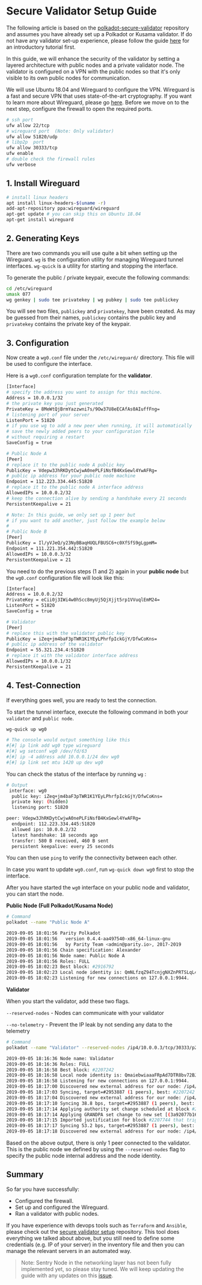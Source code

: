 # Secure Validator Setup Guide


The following article is based on the [polkadot-secure-validator](https://github.com/w3f/polkadot-secure-validator) repository and assumes you have already set up a Polkadot or Kusama validator. If do not have any validator set-up experience, please follow the guide [here](https://guide.kusama.network/en/latest/try/validate/) for an introductory tutorial first.

In this guide, we will enhance the security of the validator by setting a layered architecture with public nodes and a private validator node. The validator is configured on a VPN with the public nodes so that it's only visible to its own public nodes for communication.

We will use Ubuntu 18.04 and Wireguard to configure the VPN. Wireguard is a fast and secure VPN that uses state-of-the-art cryptography. If you want to learn more about Wireguard, please go [here](https://www.wireguard.com/). Before we move on to the next step, configure the firewall to open the required ports.

```bash
# ssh port
ufw allow 22/tcp
# wireguard port  (Note: Only validator)
ufw allow 51820/udp
# libp2p  port
ufw allow 30333/tcp
ufw enable
# double check the firewall rules
ufw verbose
```

## 1. Install Wireguard

```bash
# install linux headers
apt install linux-headers-$(uname -r)
add-apt-repository ppa:wireguard/wireguard
apt-get update # you can skip this on Ubuntu 18.04
apt-get install wireguard
```

## 2. Generating Keys

There are two commands you will use quite a bit when setting up the Wireguard. `wg` is the configuration utility for managing Wireguard tunnel interfaces. `wg-quick` is a utility  for starting and stopping the interface.

To generate the public / private keypair, execute the following commands:

```bash
cd /etc/wireguard
umask 077
wg genkey | sudo tee privatekey | wg pubkey | sudo tee publickey
```

You will see two files, `publickey` and `privatekey`, have been created.  As may be guessed from their names, `publickey` contains the public key and `privatekey` contains the private key of the keypair.

## 3. Configuration

Now create a `wg0.conf` file under the `/etc/wireguard/` directory.  This file will be used to configure the interface.

Here is a `wg0.conf` configuration template for the **validator**. 

```bash
[Interface]
# specify the address you want to assign for this machine.
Address = 10.0.0.1/32
# the private key you just generated
PrivateKey = 8MeWtQjBrmYazzwni7s/9Ow37U8eECAfAs0AIuffFng=
# listening port of your server
ListenPort = 51820
# if you use wg to add a new peer when running, it will automatically 
# save the newly added peers to your configuration file
# without requiring a restart
SaveConfig = true

# Public Node A   
[Peer]
# replace it to the public node A public key
PublicKey = Vdepw3JhRKDytCwjwA0nePLFiNsfB4KxGewl4YwAFRg=
# public ip address for your public node machine
Endpoint = 112.223.334.445:51820
# replace it to the public node A interface address
AllowedIPs = 10.0.0.2/32
# keep the connection alive by sending a handshake every 21 seconds
PersistentKeepalive = 21

# Note: In this guide, we only set up 1 peer but
# if you want to add another, just follow the example below
# 
# Public Node B  
[Peer]
PublicKey = Il/yVJeQ/y23NyBBaqHUQLFBUSC6+c0XfSfS9gLgpmM=
Endpoint = 111.221.354.442:51820
AllowedIPs = 10.0.0.3/32
PersistentKeepalive = 21
```

You need to do the previous steps (1 and 2) again in your **public node** but the `wg0.conf` configuration file will look like this:

```bash
[Interface]
Address = 10.0.0.2/32
PrivateKey = eCii0j3IWi4w0hScc8myUj5QjXjjt5rp1VVuqlEmM24=
ListenPort = 51820
SaveConfig = true

# Validator
[Peer]
# replace this with the validator public key
PublicKey = iZeq+jm4baF3pTWR1K1YEyLPhrfpIckGjY/DfwCoKns=
# public ip address of the validator
Endpoint = 55.321.234.4:51820
# replace it with the validator interface address
AllowedIPs = 10.0.0.1/32
PersistentKeepalive = 21
```
## 4. Test-Connection

If everything goes well, you are ready to test the connection.

To start the tunnel interface, execute the following command in both your `validator` and `public node`.

```bash
wg-quick up wg0

# The console would output something like this
#[#] ip link add wg0 type wireguard
#[#] wg setconf wg0 /dev/fd/63
#[#] ip -4 address add 10.0.0.1/24 dev wg0
#[#] ip link set mtu 1420 up dev wg0
```

You can check the status of the interface by running `wg` :

```bash
# Output
 interface: wg0
  public key: iZeq+jm4baF3pTWR1K1YEyLPhrfpIckGjY/DfwCoKns=
  private key: (hidden)
  listening port: 51820

peer: Vdepw3JhRKDytCwjwA0nePLFiNsfB4KxGewl4YwAFRg=
  endpoint: 112.223.334.445:51820
  allowed ips: 10.0.0.2/32
  latest handshake: 18 seconds ago
  transfer: 580 B received, 460 B sent
  persistent keepalive: every 25 seconds
```

You can then use `ping` to verify the connectivity between each other. 

In case you want to update `wg0.conf`, run `wg-quick down wg0` first to stop the interface.

After you have started the `wg0` interface on your public node and validator, you can start the node.

**Public Node (Full Polkadot/Kusama Node)**

```bash
# Command
polkadot --name "Public Node A"
```

```bash
2019-09-05 18:01:56 Parity Polkadot
2019-09-05 18:01:56   version 0.4.4-aa497540-x86_64-linux-gnu
2019-09-05 18:01:56   by Parity Team <admin@parity.io>, 2017-2019
2019-09-05 18:01:56 Chain specification: Alexander
2019-09-05 18:01:56 Node name: Public Node A
2019-09-05 18:01:56 Roles: FULL
2019-09-05 18:02:23 Best block: #2916792
2019-09-05 18:02:23 Local node identity is: QmNLfzqZ94TcnjgNXZnPRTSLqL4oabrpupba8SYbB95MoK
2019-09-05 18:02:23 Listening for new connections on 127.0.0.1:9944.
```
**Validator**

When you start the validator, add these two flags.

``--reserved-nodes`` - Nodes can communicate with your validator

``--no-telemetry`` - Prevent the IP leak by not sending any data to the telemetry

```bash
# Command
polkadot --name "Validator" --reserved-nodes /ip4/10.0.0.3/tcp/30333/p2p/QmNLfzqZ94TcnjgNXZnPRTSLqL4oabrpupba8SYbB95MoK --no-telemetry
```

```bash
2019-09-05 18:16:36 Node name: Validator
2019-09-05 18:16:36 Roles: FULL
2019-09-05 18:16:58 Best block: #2207242
2019-09-05 18:16:58 Local node identity is: QmaiebwiaaaFRpAd7DTR8bv72BJs9WAMLWbjP61JeKpFf5
2019-09-05 18:16:58 Listening for new connections on 127.0.0.1:9944.
2019-09-05 18:17:00 Discovered new external address for our node: /ip4/167.179.102.32/tcp/30333/p2p/QmaiebwiaaaFRpAd7DTR8bv72BJs9WAMLWbjP61JeKpFf5
2019-09-05 18:17:03 Syncing, target=#2953887 (1 peers), best: #2207242 (0xbf72…c74d), finalized #2206720 (0x3c82…de2c), ⬇ 8.8kiB/s ⬆ 6.7kiB/s
2019-09-05 18:17:04 Discovered new external address for our node: /ip4/10.0.0.1/tcp/30333/p2p/QmaiebwiaaaFRpAd7DTR8bv72BJs9WAMLWbjP61JeKpFf5
2019-09-05 18:17:10 Syncing 38.8 bps, target=#2953887 (1 peers), best: #2207498 (0x7ea2…8a84), finalized #2206720 (0x3c82…de2c), ⬇ 54.0kiB/s ⬆ 59.4kiB/s
2019-09-05 18:17:14 Applying authority set change scheduled at block #2207744
2019-09-05 18:17:14 Applying GRANDPA set change to new set [(3a92077b16fbb87972be7ebaf1b7e70f5b4fac9636c136936a28d0fb494d1ed4 (5DPW1n4q...), 1), (4bd3620064cda1f4cf405bf9ab565c9bad69446034c48884ffc5363a5286b145 (5Dn8F1SU...), 1), (ca8feb6f870330cdaea24e49c2f850b66729340cab164aea86c0a782ddecf57a (5GeJHN5E...), 1), (dcb83e46917c3c0ca35b9a18a32ba6d3912b6d50ab2bd382341d2e4fd2e6946f (5H4787dX...), 1)]
2019-09-05 18:17:15 Imported justification for block #2207744 that triggers command Changing authorities, signaling voter.
2019-09-05 18:17:17 Syncing 53.2 bps, target=#2953887 (1 peers), best: #2207882 (0x217a…f96a), finalized #2207744 (0xcdf8…6cee), ⬇ 50.3kiB/s ⬆ 15.8kiB/s
2019-09-05 18:17:18 Discovered new external address for our node: /ip4/10.0.1.203/tcp/30333/p2p/QmaiebwiaaaFRpAd7DTR8bv72BJs9WAMLWbjP61JeKpFf5
```

Based on the above output, there is only 1 peer connected to the validator.  This is the public node we defined by using the `--reserved-nodes` flag to specify the public node internal address and the node identity.

## Summary

So far you have successfully:

- Configured the firewall.
- Set up and configured the Wireguard.
- Ran a validator with public nodes.

If you have experience with devops tools such as `Terraform` and `Ansible`, please check out the [secure validator setup](https://github.com/w3f/polkadot-secure-validator) repository. This tool does everything we talked about above, but you still need to define some credentials (e.g. IP of your server) in the inventory file and then you can manage the relevant servers in an automated way. 

> Note: Sentry Node in the networking layer has not been fully implemented yet, so please stay tuned. We will keep updating the guide with any updates on this [issue](https://github.com/paritytech/substrate/issues/2999).
